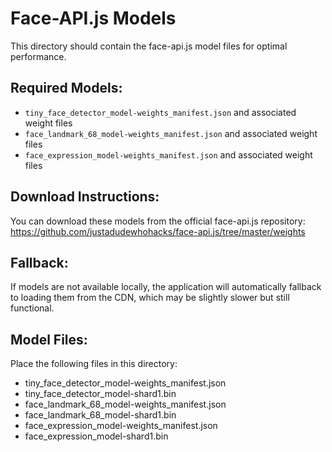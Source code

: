 # Face-API.js Models

This directory should contain the face-api.js model files for optimal performance. 

## Required Models:
- `tiny_face_detector_model-weights_manifest.json` and associated weight files
- `face_landmark_68_model-weights_manifest.json` and associated weight files  
- `face_expression_model-weights_manifest.json` and associated weight files

## Download Instructions:
You can download these models from the official face-api.js repository:
https://github.com/justadudewhohacks/face-api.js/tree/master/weights

## Fallback:
If models are not available locally, the application will automatically fallback to loading them from the CDN, which may be slightly slower but still functional.

## Model Files:
Place the following files in this directory:
- tiny_face_detector_model-weights_manifest.json
- tiny_face_detector_model-shard1.bin
- face_landmark_68_model-weights_manifest.json  
- face_landmark_68_model-shard1.bin
- face_expression_model-weights_manifest.json
- face_expression_model-shard1.bin